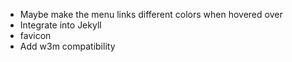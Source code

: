 * Maybe make the menu links different colors when hovered over
* Integrate into Jekyll
* favicon
* Add w3m compatibility
